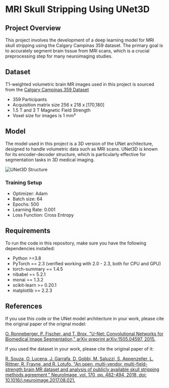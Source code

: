 # MRI Skull Stripping Using UNet3D

## Project Overview

This project involves the development of a deep learning model for MRI skull stripping using the Calgary Campinas 359 dataset. The primary goal is to accurately segment brain tissue from MRI scans, which is a crucial preprocessing step for many neuroimaging studies.

## Dataset
T1-weighted volumetric brain MR images used in this project is sourced from the [Calgary Campinas 359 Dataset](https://portal.conp.ca/dataset?id=projects/calgary-campinas)
- 359 Participants
- Acquisition matrix size 256 x 218 x [170,180]
- 1.5 T and 3 T Magnetic Field Strength
- Voxel size for images is 1 mm³
  
## Model
The model used in this project is a 3D version of the UNet architecture, designed to handle volumetric data such as MRI scans. UNet3D is known for its encoder-decoder structure, which is particularly effective for segmentation tasks in 3D medical imaging.

![UNet3D Structure](https://drive.google.com/uc?export=view&id=1V6rL5vy5NQUCQxXu-xWdcCd-9f2kVmQu)

### Training Setup
- Optimizer: Adam
- Batch size: 64
- Epochs: 500
- Learning Rate: 0.001
- Loss Function: Cross Entropy

## Requirements
To run the code in this repository, make sure you have the following dependencies installed:
- Python >=3.8
- PyTorch == 2.3 (verified working with 2.0 - 2.3, both for CPU and GPU)
- torch-summary == 1.4.5
- nibabel == 5.2.1
- monai == 1.3.2
- scikit-learn >= 0.20.1
- matplotlib >= 2.2.3
  
## References
If you use this code or the UNet model architecture in your work, please cite the original paper of the orignal model:

[O. Ronneberger, P. Fischer, and T. Brox, "U-Net: Convolutional Networks for Biomedical Image Segmentation," arXiv preprint arXiv:1505.04597, 2015.](https://arxiv.org/abs/1505.04597)

If you used the dataset in your work, please cite the original paper of it:

[R. Souza, O. Lucena, J. Garrafa, D. Gobbi, M. Saluzzi, S. Appenzeller, L. Rittner, R. Frayne, and R. Lotufo, "An open, multi-vendor, multi-field-strength brain MR dataset and analysis of publicly available skull stripping methods agreement," NeuroImage, vol. 170, pp. 482-494, 2018, doi: 10.1016/j.neuroimage.2017.08.021.](https://www.sciencedirect.com/science/article/abs/pii/S1053811917306687?via%3Dihub)
